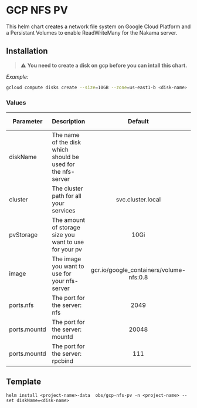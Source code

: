 # GCP NFS PV

This helm chart creates a network file system on Google Cloud Platform and a Persistant Volumes to enable ReadWriteMany for the Nakama server.

## Installation

> :warning: **You need to create a disk on gcp before you can intall this chart.**

*Example:*
```sh
gcloud compute disks create --size=10GB --zone=us-east1-b <disk-name>
```

### Values

| Parameter | Description | Default | Needs Change |
| - | - | :-: | :-: |
| diskName | The name of the disk which should be used for the nfs-server |  | X |
| cluster | The cluster path for all your services | svc.cluster.local | |
| pvStorage | The amount of storage size you want to use for your pv| 10Gi | |
| image | The image you want to use for your nfs-server | gcr.io/google_containers/volume-nfs:0.8 | |
| ports.nfs | The port for the server: nfs| 2049 | |
| ports.mountd | The port for the server: mountd| 20048 | |
| ports.mountd | The port for the server: rpcbind| 111 | |


## Template

```
helm install <project-name>-data  obs/gcp-nfs-pv -n <project-name> --set diskName=<disk-name>

```
